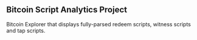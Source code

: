 ## Bitcoin Script Analytics Project
Bitcoin Explorer that displays fully-parsed redeem scripts, witness scripts and tap scripts.

